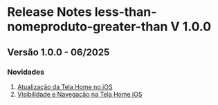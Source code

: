 # Release Notes less-than-nomeproduto-greater-than V 1.0.0

## **Versão 1.0.0 - 06/2025**


### **Novidades**

1. [Atualização da Tela Home no iOS](Atualização-Da-Tela-Home-No-Ios.md)
2. [Visibilidade e Navegação na Tela Home iOS](Visibilidade-E-Navegação-Na-Tela-Home-Ios.md)
